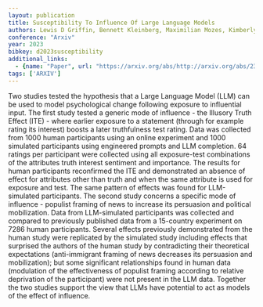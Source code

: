 ```yaml
---
layout: publication
title: Susceptibility To Influence Of Large Language Models
authors: Lewis D Griffin, Bennett Kleinberg, Maximilian Mozes, Kimberly T Mai, Maria Vau, Matthew Caldwell, Augustine Marvor-parker
conference: "Arxiv"
year: 2023
bibkey: d2023susceptibility
additional_links:
  - {name: "Paper", url: "https://arxiv.org/abs/http://arxiv.org/abs/2303.06074v1"}
tags: ['ARXIV']
---
```

Two studies tested the hypothesis that a Large Language Model (LLM) can be used to model psychological change following exposure to influential input. The first study tested a generic mode of influence - the Illusory Truth Effect (ITE) - where earlier exposure to a statement (through for example rating its interest) boosts a later truthfulness test rating. Data was collected from 1000 human participants using an online experiment and 1000 simulated participants using engineered prompts and LLM completion. 64 ratings per participant were collected using all exposure-test combinations of the attributes truth interest sentiment and importance. The results for human participants reconfirmed the ITE and demonstrated an absence of effect for attributes other than truth and when the same attribute is used for exposure and test. The same pattern of effects was found for LLM-simulated participants. The second study concerns a specific mode of influence - populist framing of news to increase its persuasion and political mobilization. Data from LLM-simulated participants was collected and compared to previously published data from a 15-country experiment on 7286 human participants. Several effects previously demonstrated from the human study were replicated by the simulated study including effects that surprised the authors of the human study by contradicting their theoretical expectations (anti-immigrant framing of news decreases its persuasion and mobilization); but some significant relationships found in human data (modulation of the effectiveness of populist framing according to relative deprivation of the participant) were not present in the LLM data. Together the two studies support the view that LLMs have potential to act as models of the effect of influence.
